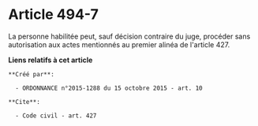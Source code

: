 # Article 494-7

La personne habilitée peut, sauf décision contraire du juge, procéder sans autorisation aux actes mentionnés au premier
alinéa de l'article 427.

**Liens relatifs à cet article**

	**Créé par**:

	  - ORDONNANCE n°2015-1288 du 15 octobre 2015 - art. 10

	**Cite**:

	  - Code civil - art. 427
